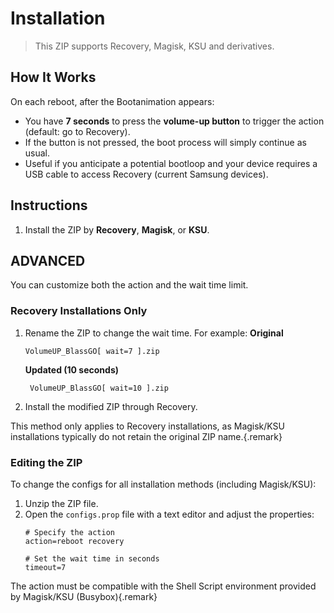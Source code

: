 # Installation
> This ZIP supports Recovery, Magisk, KSU and derivatives.

## How It Works
On each reboot, after the Bootanimation appears:
* You have **7 seconds** to press the **volume-up button** to trigger the action (default: go to Recovery).
* If the button is not pressed, the boot process will simply continue as usual.
* Useful if you anticipate a potential bootloop and your device requires a USB cable to access Recovery (current Samsung devices).

## Instructions

1. Install the ZIP by **Recovery**, **Magisk**, or **KSU**.

## ADVANCED

You can customize both the action and the wait time limit.

### Recovery Installations Only
1. Rename the ZIP to change the wait time. For example:
  **Original**
   ```
   VolumeUP_BlassGO[ wait=7 ].zip
   ```
   **Updated (10 seconds)**

   ```
    VolumeUP_BlassGO[ wait=10 ].zip
   ```
1. Install the modified ZIP through Recovery.

This method only applies to Recovery installations, as Magisk/KSU installations typically do not retain the original ZIP name.{.remark}

### Editing the ZIP
To change the configs for all installation methods (including Magisk/KSU):

1. Unzip the ZIP file.
2. Open the `configs.prop` file with a text editor and adjust the properties:
   ```
   # Specify the action
   action=reboot recovery
   
   # Set the wait time in seconds
   timeout=7
   ```

The action must be compatible with the Shell Script environment provided by Magisk/KSU (Busybox){.remark}
